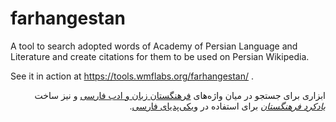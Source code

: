 # farhangestan
A tool to search adopted words of Academy of Persian Language and Literature and create citations for them to be used on Persian Wikipedia.

See it in action at https://tools.wmflabs.org/farhangestan/ .

<div dir="rtl">
ابزاری برای جستجو در میان واژه‌های <a href="http://www.persianacademy.ir/">فرهنگستان زبان و ادب فارسی</a> و نیز ساخت <i><a href="https://fa.wikipedia.org/wiki/%D8%A7%D9%84%DA%AF%D9%88:%DB%8C%D8%A7%D8%AF%DA%A9%D8%B1%D8%AF-%D9%81%D8%B1%D9%87%D9%86%DA%AF%D8%B3%D8%AA%D8%A7%D9%86">یادکرد فرهنگستان</a></i> برای استفاده در <a href="https://fa.wikipedia.org/wiki/%D8%B5%D9%81%D8%AD%D9%87%D9%94_%D8%A7%D8%B5%D9%84%DB%8C">ویکی‌پدیای فارسی</a>.
</div>
